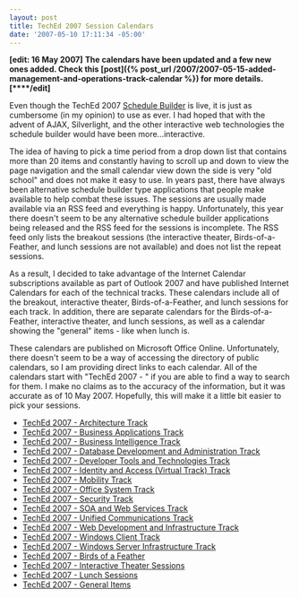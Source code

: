 ```yaml
---
layout: post
title: TechEd 2007 Session Calendars
date: '2007-05-10 17:11:34 -05:00'
---
```


**[edit: 16 May 2007]** **The calendars have been updated and a few new ones added. Check this **[**post**]({% post_url /2007/2007-05-15-added-management-and-operations-track-calendar %})** for more details. [****/edit]**

Even though the TechEd 2007 [Schedule Builder](https://www.msteched.com/Sessions.aspx) is live, it is just as cumbersome (in my opinion) to use as ever. I had hoped that with the advent of AJAX, Silverlight, and the other interactive web technologies the schedule builder would have been more...interactive.

The idea of having to pick a time period from a drop down list that contains more than 20 items and constantly having to scroll up and down to view the page navigation and the small calendar view down the side is very "old school" and does not make it easy to use. In years past, there have always been alternative schedule builder type applications that people make available to help combat these issues. The sessions are usually made available via an RSS feed and everything is happy. Unfortunately, this year there doesn't seem to be any alternative schedule builder applications being released and the RSS feed for the sessions is incomplete. The RSS feed only lists the breakout sessions (the interactive theater, Birds-of-a-Feather, and lunch sessions are not available) and does not list the repeat sessions.

As a result, I decided to take advantage of the Internet Calendar subscriptions available as part of Outlook 2007 and have published Internet Calendars for each of the technical tracks. These calendars include all of the breakout, interactive theater, Birds-of-a-Feather, and lunch sessions for each track. In addition, there are separate calendars for the Birds-of-a-Feather, interactive theater, and lunch sessions, as well as a calendar showing the "general" items - like when lunch is.

These calendars are published on Microsoft Office Online. Unfortunately, there doesn't seem to be a way of accessing the directory of public calendars, so I am providing direct links to each calendar. All of the calendars start with "TechEd 2007 - " if you are able to find a way to search for them. I make no claims as to the accuracy of the information, but it was accurate as of 10 May 2007. Hopefully, this will make it a little bit easier to pick your sessions.

*   [TechEd 2007 - Architecture Track](webcals://calendars.office.microsoft.com/pubcalstorage/q40rvv4z74713/TechEd_2007_-_Architecture_Track_Calendar.ics) 
*   [TechEd 2007 - Business Applications Track](webcals://calendars.office.microsoft.com/pubcalstorage/q40rvv4z74713/TechEd_2007_-_Business_Applications_Track_Calendar.ics) 
*   [TechEd 2007 - Business Intelligence Track](webcals://calendars.office.microsoft.com/pubcalstorage/q40rvv4z74713/TechEd_2007_-_Business_Intelligence_Track_Calendar.ics) 
*   [TechEd 2007 - Database Development and Administration Track](webcals://calendars.office.microsoft.com/pubcalstorage/q40rvv4z74713/TechEd_2007_-_Database_Development_and_Administration_Track_Calendar.ics) 
*   [TechEd 2007 - Developer Tools and Technologies Track](webcals://calendars.office.microsoft.com/pubcalstorage/q40rvv4z74713/TechEd_2007_-_Developer_Tools_and_Technologies_Track_Calendar.ics) 
*   [TechEd 2007 - Identity and Access (Virtual Track) Track](webcals://calendars.office.microsoft.com/pubcalstorage/q40rvv4z74713/TechEd_2007_-_Identity_and_Access_%28Virtual_Track%29_Track_Calendar.ics) 
*   [TechEd 2007 - Mobility Track](webcals://calendars.office.microsoft.com/pubcalstorage/q40rvv4z74713/TechEd_2007_-_Mobility_Track_Calendar.ics) 
*   [TechEd 2007 - Office System Track](webcals://calendars.office.microsoft.com/pubcalstorage/q40rvv4z74713/TechEd_2007_-_Office_System_Track_Calendar.ics) 
*   [TechEd 2007 - Security Track](webcals://calendars.office.microsoft.com/pubcalstorage/q40rvv4z74713/TechEd_2007_-_Security_Track_Calendar.ics) 
*   [TechEd 2007 - SOA and Web Services Track](webcals://calendars.office.microsoft.com/pubcalstorage/q40rvv4z74713/TechEd_2007_-_SOA_and_Web_Services_Track_Calendar.ics) 
*   [TechEd 2007 - Unified Communications Track](webcals://calendars.office.microsoft.com/pubcalstorage/q40rvv4z74713/TechEd_2007_-_Unified_Communications_Track_Calendar.ics) 
*   [TechEd 2007 - Web Development and Infrastructure Track](webcals://calendars.office.microsoft.com/pubcalstorage/q40rvv4z74713/TechEd_2007_-_Web_Development_and_Infrastructure_Track_Calendar.ics) 
*   [TechEd 2007 - Windows Client Track](webcals://calendars.office.microsoft.com/pubcalstorage/q40rvv4z74713/TechEd_2007_-_Windows_Client_Track_Calendar.ics) 
*   [TechEd 2007 - Windows Server Infrastructure Track](webcals://calendars.office.microsoft.com/pubcalstorage/q40rvv4z74713/TechEd_2007_-_Windows_Server_Infrastructure_Track_Calendar.ics) 
*   [TechEd 2007 - Birds of a Feather](webcals://calendars.office.microsoft.com/pubcalstorage/q40rvv4z74713/TechEd_2007_-_Birds_of_a_Feather_Calendar.ics) 
*   [TechEd 2007 - Interactive Theater Sessions](webcals://calendars.office.microsoft.com/pubcalstorage/q40rvv4z74713/TechEd_2007_-_Interactive_Theater_Sessions_Calendar.ics) 
*   [TechEd 2007 - Lunch Sessions](webcals://calendars.office.microsoft.com/pubcalstorage/q40rvv4z74713/TechEd_2007_-_Lunch_Sessions_Calendar.ics) 
*   [TechEd 2007 - General Items](webcals://calendars.office.microsoft.com/pubcalstorage/q40rvv4z74713/TechEd_2007_-_General_Items_Calendar.ics) 
